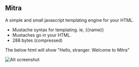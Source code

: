 Mitra
---------------

A simple and small javascript templating engine for your HTML.

  - Mustache syntax for templating. ie, {{name}}
  - Mustaches go in your HTML.
  - 288 bytes (compressed)

The below html will show "Hello, stranger. Welcome to Mitra"

![Alt screenshot](http://imgur.com/IvEYuge)
